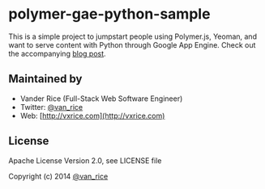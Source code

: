 # polymer-gae-python-sample

This is a simple project to jumpstart people using Polymer.js, Yeoman, and want to serve content with Python through Google App Engine.
Check out the accompanying [blog post](http://vxrice.blogspot.com/2015/01/polymerjs-static-site-served-by-google.html).

## Maintained by
- Vander Rice (Full-Stack Web Software Engineer)
- Twitter: [@van_rice](http://twitter.com/van_rice)
- Web: [http://vxrice.com](http://vxrice.com)

## License
Apache License Version 2.0, see LICENSE file

Copyright (c) 2014 [@van_rice](http://twitter.com/van_rice)
